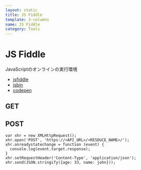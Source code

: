 ```yaml
---
layout: static
title: JS Fiddle
template: 3-columns
name: JS Fiddle
category: Tools
---
```


# JS Fiddle

JavaScriptのオンラインの実行環境

- [jsfiddle](https://jsfiddle.net)
- [jsbin](https://jsbin.com/?html,output)
- [codepen](https://codepen.io)

## GET

## POST

```
var xhr = new XMLHttpRequest();
xhr.open('POST', 'https://<API_URL>/<RESOUCE_NAME>/');
xhr.onreadystatechange = function (event) {
  console.log(event.target.response);
}
xhr.setRequestHeader('Content-Type', 'application/json');
xhr.send(JSON.stringify({age: 33, name: john}));
```
